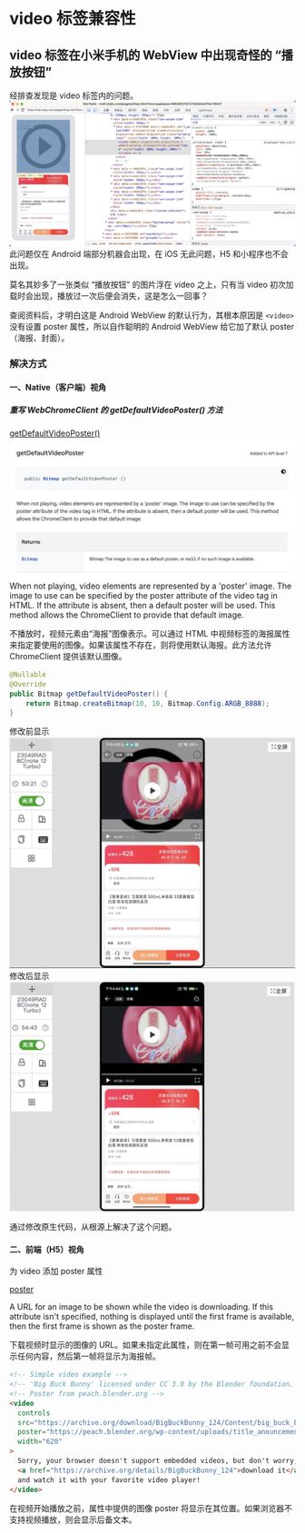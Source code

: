 # video 标签兼容性

## video 标签在小米手机的 WebView 中出现奇怪的 “播放按钮”

经排查发现是 video 标签内的问题。
![](./assets/video.jpg)
此问题仅在 Android 端部分机器会出现，在 iOS 无此问题，H5 和小程序也不会出现。

莫名其妙多了一张类似 “播放按钮” 的图片浮在 video 之上，只有当 video 初次加载时会出现，播放过一次后便会消失，这是怎么一回事？

查阅资料后，才明白这是 Android WebView 的默认行为，其根本原因是 `<video>`没有设置 poster 属性，所以自作聪明的 Android WebView 给它加了默认 poster（海报、封面）。

### 解决方式

#### 一、Native（客户端）视角

##### 重写 WebChromeClient 的 getDefaultVideoPoster() 方法

[getDefaultVideoPoster()](https://developer.android.com/reference/android/webkit/WebChromeClient#getDefaultVideoPoster%28%29)
![](./assets/video2.jpg)
When not playing, video elements are represented by a 'poster' image. The image to use can be specified by the poster attribute of the video tag in HTML. If the attribute is absent, then a default poster will be used. This method allows the ChromeClient to provide that default image.

不播放时，视频元素由“海报”图像表示。可以通过 HTML 中视频标签的海报属性来指定要使用的图像。如果该属性不存在，则将使用默认海报。此方法允许 ChromeClient 提供该默认图像。

```Java
@Nullable
@Override
public Bitmap getDefaultVideoPoster() {
    return Bitmap.createBitmap(10, 10, Bitmap.Config.ARGB_8888);
}
```

修改前显示
![](./assets/video3.jpg)
修改后显示
![](./assets/video4.jpg)

通过修改原生代码，从根源上解决了这个问题。

#### 二、前端（H5）视角

为 video 添加 poster 属性

[poster](https://developer.mozilla.org/en-US/docs/Web/HTML/Element/video#attr-poster)

A URL for an image to be shown while the video is downloading. If this attribute isn't specified, nothing is displayed until the first frame is available, then the first frame is shown as the poster frame.

下载视频时显示的图像的 URL。如果未指定此属性，则在第一帧可用之前不会显示任何内容，然后第一帧将显示为海报帧。

```html
<!-- Simple video example -->
<!-- 'Big Buck Bunny' licensed under CC 3.0 by the Blender foundation. Hosted by archive.org -->
<!-- Poster from peach.blender.org -->
<video
  controls
  src="https://archive.org/download/BigBuckBunny_124/Content/big_buck_bunny_720p_surround.mp4"
  poster="https://peach.blender.org/wp-content/uploads/title_anouncement.jpg?x11217"
  width="620"
>
  Sorry, your browser doesn't support embedded videos, but don't worry, you can
  <a href="https://archive.org/details/BigBuckBunny_124">download it</a>
  and watch it with your favorite video player!
</video>
```

在视频开始播放之前，属性中提供的图像 poster 将显示在其位置。如果浏览器不支持视频播放，则会显示后备文本。
